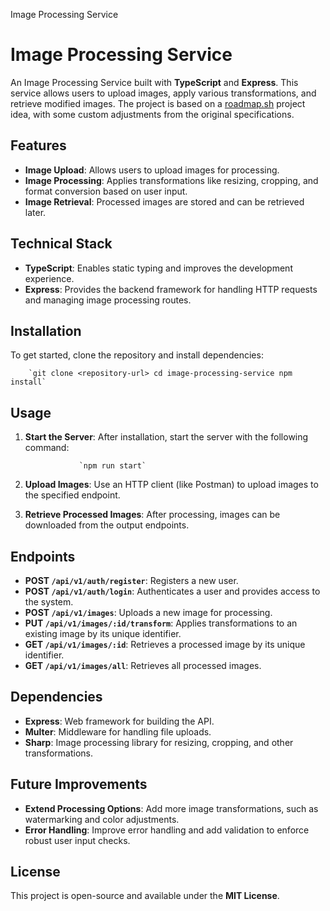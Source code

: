   Image Processing Service

Image Processing Service
========================

An Image Processing Service built with **TypeScript** and **Express**. This service allows users to upload images, apply various transformations, and retrieve modified images. The project is based on a [roadmap.sh](https://roadmap.sh) project idea, with some custom adjustments from the original specifications.

Features
--------

*   **Image Upload**: Allows users to upload images for processing.
*   **Image Processing**: Applies transformations like resizing, cropping, and format conversion based on user input.
*   **Image Retrieval**: Processed images are stored and can be retrieved later.

Technical Stack
---------------

*   **TypeScript**: Enables static typing and improves the development experience.
*   **Express**: Provides the backend framework for handling HTTP requests and managing image processing routes.

Installation
------------

To get started, clone the repository and install dependencies:

        `git clone <repository-url> cd image-processing-service npm install`
        
    

Usage
-----

1.  **Start the Server**: After installation, start the server with the following command:
    
                    `npm run start`
                
    
2.  **Upload Images**: Use an HTTP client (like Postman) to upload images to the specified endpoint.
3.  **Retrieve Processed Images**: After processing, images can be downloaded from the output endpoints.

Endpoints
---------

*   **POST `/api/v1/auth/register`**: Registers a new user.
*   **POST `/api/v1/auth/login`**: Authenticates a user and provides access to the system.
*   **POST `/api/v1/images`**: Uploads a new image for processing.
*   **PUT `/api/v1/images/:id/transform`**: Applies transformations to an existing image by its unique identifier.
*   **GET `/api/v1/images/:id`**: Retrieves a processed image by its unique identifier.
*   **GET `/api/v1/images/all`**: Retrieves all processed images.

Dependencies
------------

*   **Express**: Web framework for building the API.
*   **Multer**: Middleware for handling file uploads.
*   **Sharp**: Image processing library for resizing, cropping, and other transformations.

Future Improvements
-------------------

*   **Extend Processing Options**: Add more image transformations, such as watermarking and color adjustments.
*   **Error Handling**: Improve error handling and add validation to enforce robust user input checks.

License
-------

This project is open-source and available under the **MIT License**.